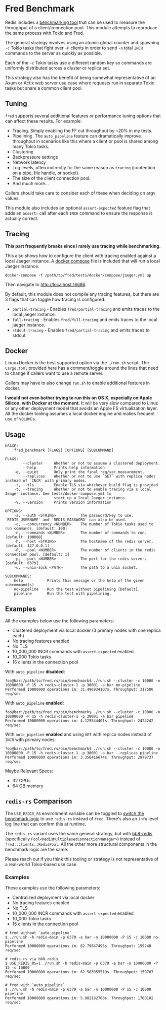Fred Benchmark
=============

Redis includes a [benchmarking tool](https://redis.io/docs/management/optimization/benchmarks/) that can be used to measure the throughput of a client/connection pool. This module attempts to reproduce the same process with Tokio and Fred. 

The general strategy involves using an atomic global counter and spawning `-c` Tokio tasks that fight over `-P` clients in order to send `-n` total `INCR` commands to the server as quickly as possible.

Each of the `-c` Tokio tasks use a different random key so commands are uniformly distributed across a cluster or replica set.

This strategy also has the benefit of being somewhat representative of an Axum or Actix web server use case where requests run in separate Tokio tasks but share a common client pool. 

## Tuning

`fred` supports several additional features or performance tuning options that can affect these results. For example:

* Tracing. Simply enabling the FF cut throughput by ~20% in my tests.
* Pipelining. The `auto_pipeline` feature can dramatically improve throughput in scenarios like this where a client or pool is shared among many Tokio tasks.
* Clustering
* Backpressure settings
* Network latency
* Log levels, often indirectly for the same reason as `tracing` (contention on a pipe, file handle, or socket).
* The size of the client connection pool.
* And much more...

Callers should take care to consider each of these when deciding on argv values.

This module also includes an optional `assert-expected` feature flag that adds an `assert!` call after each `INCR` command to ensure the response is actually correct. 

## Tracing 

**This part frequently breaks since I rarely use tracing while benchmarking.**

This also shows how to configure the client with tracing enabled against a local Jaeger instance. A [docker compose](../../tests/docker/compose/jaeger.yml) file is included that will run a local Jaeger instance.

```
docker-compose -f /path/to/fred/tests/docker/compose/jaeger.yml up
```

Then navigate to <http://localhost:16686>.

By default, this module does not compile any tracing features, but there are 3 flags that can toggle how tracing is configured.

* `partial-tracing` - Enables `fred/partial-tracing` and emits traces to the local jaeger instance.
* `full-tracing` - Enables `fred/full-tracing` and emits traces to the local jaeger instance.
* `stdout-tracing` - Enables `fred/partial-tracing` and emits traces to stdout.

## Docker

Linux+Docker is the best supported option via the `./run.sh` script. The `Cargo.toml` provided here has a comment/toggle around the lines that need to change if callers want to use a remote server. 

Callers may have to also change `run.sh` to enable additional features in docker.

**I would not even bother trying to run this on OS X, especially on Apple Silicon, with Docker at the moment.** It will be very slow compared to Linux or any other deployment model that avoids an Apple FS virtualization layer. All the docker tooling assumes a local docker engine and makes frequent use of `VOLUME`s.

## Usage 

```
USAGE:
    fred_benchmark [FLAGS] [OPTIONS] [SUBCOMMAND]

FLAGS:
        --cluster     Whether or not to assume a clustered deployment.
        --help        Prints help information
    -q, --quiet       Only print the final req/sec measurement.
        --replicas    Whether or not to use `GET` with replica nodes instead of `INCR` with primary nodes.
    -t, --tls         Enable TLS via whichever build flag is provided.
    -t, --tracing     Whether or not to enable tracing via a local Jeager instance. See tests/docker-compose.yml to
                      start up a local Jaeger instance.
    -V, --version     Prints version information

OPTIONS:
    -a, --auth <STRING>           The password/key to use. `REDIS_USERNAME` and `REDIS_PASSWORD` can also be used.
    -c, --concurrency <NUMBER>    The number of Tokio tasks used to run commands. [default: 100]
    -n, --commands <NUMBER>       The number of commands to run. [default: 100000]
    -h, --host <STRING>           The hostname of the redis server. [default: 127.0.0.1]
    -P, --pool <NUMBER>           The number of clients in the redis connection pool. [default: 1]
    -p, --port <NUMBER>           The port for the redis server. [default: 6379]
    -u, --unix-sock <PATH>        The path to a unix socket.

SUBCOMMANDS:
    help           Prints this message or the help of the given subcommand(s)
    no-pipeline    Run the test without pipelining [Default].
    pipeline       Run the test with pipelining.
```

## Examples

All the examples below use the following parameters:

* Clustered deployment via local docker (3 primary nodes with one replica each)
* No tracing features enabled
* No TLS
* 10_000_000 INCR commands with `assert-expected` enabled
* 10_000 Tokio tasks
* 15 clients in the connection pool

With `auto_pipeline` **disabled**:

```
foo@bar:/path/to/fred.rs/bin/benchmark$ ./run.sh --cluster -c 10000 -n 10000000 -P 15 -h redis-cluster-1 -p 30001 -a bar no-pipeline
Performed 10000000 operations in: 31.496934107s. Throughput: 317500 req/sec
```

With `auto_pipeline` **enabled**:

```
foo@bar:/path/to/fred.rs/bin/benchmark$ ./run.sh --cluster -c 10000 -n 10000000 -P 15 -h redis-cluster-1 -p 30001 -a bar pipeline
Performed 10000000 operations in: 4.125544401s. Throughput: 2424242 req/sec
```

With `auto_pipeline` **enabled** and using `GET` with replica nodes instead of `INCR` with primary nodes:

```
foo@bar:/path/to/fred.rs/bin/benchmark$ ./run.sh --cluster -c 10000 -n 10000000 -P 15 -h redis-cluster-1 -p 30001 -a bar --replicas pipeline
Performed 10000000 operations in: 3.356416674s. Throughput: 2979737 req/sec
```

Maybe Relevant Specs:

* 32 CPUs
* 64 GB memory

## `redis-rs` Comparison

The `USE_REDIS_RS` environment variable can be toggled to [switch the benchmark logic](./src/_redis.rs) to use `redis-rs` instead of `fred`. There's also an `info` level log line that can confirm this at runtime. 

The `redis-rs` variant uses the same general strategy, but with [bb8-redis](https://crates.io/crates/bb8-redis) (specifically `Pool<RedisMultiplexedConnectionManager>`) instead of `fred::clients::RedisPool`. All the other more structural components in the benchmark logic are the same. 

Please reach out if you think this tooling or strategy is not representative of a real-world Tokio-based use case. 

### Examples

These examples use the following parameters:

* Centralized deployment via local docker
* No tracing features enabled
* No TLS
* 10_000_000 INCR commands with `assert-expected` enabled
* 10_000 Tokio tasks
* 15 clients in the connection pool

```
# fred without `auto_pipeline` 
$ ./run.sh -h redis-main -p 6379 -a bar -n 10000000 -P 15 -c 10000 no-pipeline
Performed 10000000 operations in: 62.79547495s. Throughput: 159248 req/sec

# redis-rs via bb8-redis
$ USE_REDIS_RS=1 ./run.sh -h redis-main -p 6379 -a bar -n 10000000 -P 15 -c 10000
Performed 10000000 operations in: 62.583055519s. Throughput: 159787 req/sec

# fred with `auto_pipeline`
$ ./run.sh -h redis-main -p 6379 -a bar -n 10000000 -P 15 -c 10000 pipeline
Performed 10000000 operations in: 5.882182708s. Throughput: 1700102 req/sec
```